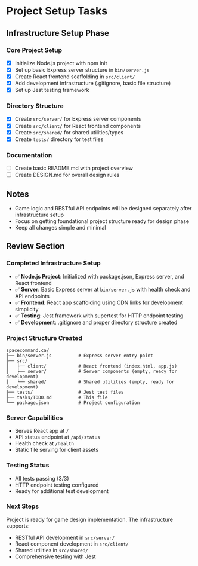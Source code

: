 # Project Setup Tasks

## Infrastructure Setup Phase

### Core Project Setup
- [x] Initialize Node.js project with npm init
- [x] Set up basic Express server structure in `bin/server.js`
- [x] Create React frontend scaffolding in `src/client/`
- [x] Add development infrastructure (.gitignore, basic file structure)
- [x] Set up Jest testing framework

### Directory Structure
- [x] Create `src/server/` for Express server components
- [x] Create `src/client/` for React frontend components
- [x] Create `src/shared/` for shared utilities/types
- [x] Create `tests/` directory for test files

### Documentation
- [ ] Create basic README.md with project overview
- [ ] Create DESIGN.md for overall design rules

## Notes
- Game logic and RESTful API endpoints will be designed separately after infrastructure setup
- Focus on getting foundational project structure ready for design phase
- Keep all changes simple and minimal

## Review Section

### Completed Infrastructure Setup
- ✅ **Node.js Project**: Initialized with package.json, Express server, and React frontend
- ✅ **Server**: Basic Express server at `bin/server.js` with health check and API endpoints
- ✅ **Frontend**: React app scaffolding using CDN links for development simplicity
- ✅ **Testing**: Jest framework with supertest for HTTP endpoint testing
- ✅ **Development**: .gitignore and proper directory structure created

### Project Structure Created
```
spacecommand.ca/
├── bin/server.js          # Express server entry point
├── src/
│   ├── client/            # React frontend (index.html, app.js)
│   ├── server/            # Server components (empty, ready for development)
│   └── shared/            # Shared utilities (empty, ready for development)
├── tests/                 # Jest test files
├── tasks/TODO.md          # This file
└── package.json           # Project configuration
```

### Server Capabilities
- Serves React app at `/` 
- API status endpoint at `/api/status`
- Health check at `/health`
- Static file serving for client assets

### Testing Status
- All tests passing (3/3)
- HTTP endpoint testing configured
- Ready for additional test development

### Next Steps
Project is ready for game design implementation. The infrastructure supports:
- RESTful API development in `src/server/`
- React component development in `src/client/`
- Shared utilities in `src/shared/`
- Comprehensive testing with Jest